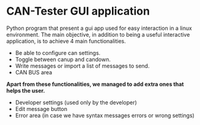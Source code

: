 # CAN-Tester GUI application

Python program that present a gui app used for easy interaction in a linux environment.
The main objective, in addition to being a useful interactive application, is to achieve 4 main functionalities.

- Be able to configure can settings.
- Toggle between canup and candown.
- Write messages or import a list of messages to send.
- CAN BUS area



**Apart from these functionalities, we managed to add extra ones that helps the user.**
- Developer settings (used only by the developer)
- Edit message button
- Error area (in case we have syntax messages errors or wrong settings)

